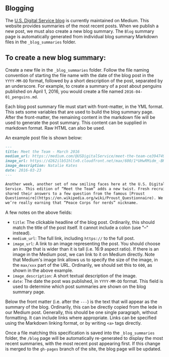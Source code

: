 Blogging
---
The [U.S. Digital Service blog](https://medium.com/the-u-s-digital-service) is
currently maintained on Medium. This website provides summaries of the most
recent posts. When we publish a new post, we must also create a new blog
summary. The `Blog` summary page is automatically generated from individual
blog summary Markdown files in the `_blog_summaries` folder.

To create a new blog summary:
----

Create a new file in the `_blog_summaries` folder. Follow the file naming
convention of starting the file name with the date of the blog post in the
`YYYY-MM-DD` format, followed by a short description of the post, separated by
an underscore. For example, to create a summary of a post about penguins
published on April 1, 2016, you would create a file named
`2016-04-01_penguins.md`.

Each blog post summary file must start with front-matter, in the YML format.
This sets some variables that are used to build the blog summary page. After
the front-matter, the remaining content in the markdown file will be used to
generate the post summary. This content can be supplied in markdown format.
Raw HTML can also be used.

An example post file is shown below:

```markdown
---
title: Meet the Team - March 2016
medium_url: https://medium.com/@USDigitalService/meet-the-team-ce394749a771
image_url: https://d262ilb51hltx0.cloudfront.net/max/600/1*UHwRMidm_-BHCOfycUvtPA.jpeg
image_description: Natalie Kates
date: 2016-03-23
---

Another week, another set of new smiling faces here at the U.S. Digital
Service. This edition of “Meet the Team” adds a new twist. Fresh recruits
shared their answers to a few question from the famous [Proust
Questionnaire](https://en.wikipedia.org/wiki/Proust_Questionnaire). We know,
we’re really earning that “Peace Corps for nerds” nickname.

```

A few notes on the above fields:

- `title`: The clickable headline of the blog post. Ordinarily, this should
  match the title of the post itself. It cannot include a colon (use "–" instead).
- `medium_url`: The full link, including `https://` to the full post.
- `image_url`: A link to an image representing the post. You should choose an
  image that is wider than it is tall (i.e. 16:9 aspect ratio). If there is an
  image in the Medium post, we can link to it on Medium directly. Note that
  Medium's image link allows us to specify the size of the image, in the
  `max/xxx` part of the URL. Ordinarily, we should set this to `600`, as shown
  in the above example.
- `image_description`: A short textual description of the image.
- `date`: The date the post was published, in `YYYY-MM-DD` format. This field
  is used to determine which post summaries are shown on the blog summary
  page.

Below the front matter (i.e. after the `---`) is the text that will appear as
the summary of the blog. Ordinarily, this can be directly copied from the lede
in our Medium post. Generally, this should be one single paragraph, without
formatting. It can include links where appropriate. Links can be specified
using the Markdown linking format, or by writing `<a>` tags directly.

Once a file matching this specification is saved into the `_blog_summaries`
folder, the `/blog` page will be automatically re-generated to display the
most recent summaries, with the most recent post appearing first. If this
change is merged to the `gh-pages` branch of the site, the blog page will be
updated.
